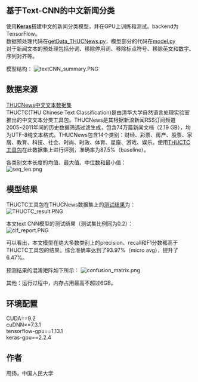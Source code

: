 ## 基于Text-CNN的中文新闻分类
使用[**Keras**](https://keras.io/)搭建中文的新闻分类模型，并在GPU上训练和测试。backend为TensorFlow。  
数据预处理代码在[getData_THUCNews.py](https://github.com/yang-zhou-x/assignments/blob/master/textCNN_text_classification/getData_THUCNews.py)，模型部分的代码在[model.py](https://github.com/yang-zhou-x/assignments/blob/master/textCNN_text_classification/model.py)  
对于新闻文本的预处理包括分词、移除停用词、移除标点符号、移除英文和数字、序列对齐等。  

模型结构：
![textCNN_summary.PNG](https://github.com/yang-zhou-x/assignments/blob/master/others/textCNN_summary.PNG)

## 数据来源
[THUCNews中文文本数据集](http://thuctc.thunlp.org/#%E4%B8%AD%E6%96%87%E6%96%87%E6%9C%AC%E5%88%86%E7%B1%BB%E6%95%B0%E6%8D%AE%E9%9B%86THUCNews)  
THUCTC(THU Chinese Text Classification)是由清华大学自然语言处理实验室推出的中文文本分类工具包。THUCNews是其根据新浪新闻RSS订阅频道2005~2011年间的历史数据筛选过滤生成，包含74万篇新闻文档（2.19 GB），均为UTF-8纯文本格式。THUCNews包含14个类别：财经、彩票、房产、股票、家居、教育、科技、社会、时尚、时政、体育、星座、游戏、娱乐。使用[THUCTC工具包](http://thuctc.thunlp.org/)在此数据集上进行评测，准确率为87.5%（baseline）。

各类别文本长度的均值、最大值、中位数和最小值：  
![seq_len.png](https://github.com/yang-zhou-x/assignments/blob/master/others/THUCNews_sequence_len.PNG)

## 模型结果
THUCTC工具包在THUCNews数据集上的[测试结果](http://thuctc.thunlp.org/#%E6%B5%8B%E8%AF%95%E7%BB%93%E6%9E%9C)为：  
![THUCTC_result.PNG](https://github.com/yang-zhou-x/assignments/blob/master/others/THUCTC_result.PNG)  

本文text CNN模型的测试结果（测试集比例同为0.2）：  
![clf_report.PNG](https://github.com/yang-zhou-x/assignments/blob/master/others/textCNN_clf_report.PNG)

可以看出，本文模型在绝大多数类别上的precision、recall和F1分数都高于THUCTC工具包的结果。综合准确率达到了93.97%（micro avg），提升了6.47%。

预测结果的混淆矩阵如下所示：
![confusion_matrix.png](https://github.com/yang-zhou-x/assignments/blob/master/others/textCNN_confusion_matrix.PNG)

其他：运行过程中，内存占用最高不超过6GB。

## 环境配置
CUDA==9.2  
cuDNN==7.3.1  
tensorflow-gpu==1.13.1  
keras-gpu==2.2.4  

## 作者
周扬，中国人民大学
